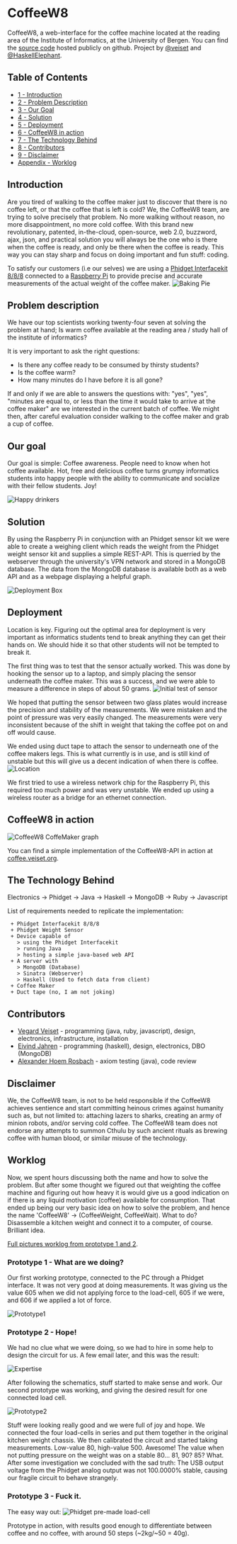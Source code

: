 CoffeeW8
========

CoffeeW8, a web-interface for the coffee machine located at the reading area of the 
Institute of Informatics, at the University of Bergen. 
You can find the [source code](https://github.com/veiset/CoffeeW8) hosted
publicly on github. Project by [@veiset](https://github.com/veiset) and
[@HaskellElephant](https://github.com/HaskellElephant).


Table of Contents
-----
* [1 - Introduction](#introduction)
* [2 - Problem Description](#problem-description)
* [3 - Our Goal](#our-goal)
* [4 - Solution](#solution)
* [5 - Deployment](#deployment)
* [6 - CoffeeW8 in action](#coffeew8-in-action)
* [7 - The Technology Behind](#the-technology-behind)
* [8 - Contributors](#contributors)
* [9 - Disclaimer](#disclaimer)
* [Appendix - Worklog](#worklog)


Introduction
------------

Are you tired of walking to the coffee maker just to discover that there is no coffee 
left, or that the coffee that is left is cold? We, the CoffeeW8 team, are trying to 
solve precisely that problem. No more walking without reason, no more disappointment, 
no more cold coffee. With this brand new revolutionary, patented, in-the-cloud, open-source,
web 2.0, buzzword, ajax, json, and practical solution you will always be the
one who is there when the coffee is ready, and only be there when the coffee is 
ready. This way you can stay sharp and focus on doing important and fun stuff: coding.

To satisfy our customers (i.e our selves) we are using a [Phidget Interfacekit
8/8/8](http://www.phidgets.com/products.php?category=0&product_id=1018_2) connected to
a [Raspberry Pi](http://www.raspberrypi.org/) to provide precise and accurate measurements of 
the actual weight of the coffee maker.
![Baking Pie](https://raw.github.com/veiset/veiset-blog/master/static/img/coffeeW8-project/compiling_phidget.png)


Problem description
-------------------

We have our top scientists working twenty-four seven at solving the problem at
hand; Is warm coffee available at the reading area / study hall of the institute
of informatics? 

It is very important to ask the right questions:

+ Is there any coffee ready to be consumed by thirsty students?  
+ Is the coffee warm?
+ How many minutes do I have before it is all gone?

If and only if we are able to answers the questions with: 
"yes", "yes", "minutes are equal to, or less than the time it would take to arrive at the coffee maker"
are we interested in the current batch of coffee. We might then, after careful
evaluation consider walking to the coffee maker and grab a cup of coffee.


Our goal
--------

Our goal is simple: Coffee awareness. People need to know when hot coffee available.
Hot, free and delicious coffee turns grumpy informatics students into happy people 
with the ability to communicate and socialize with their fellow students. Joy!

![Happy drinkers](https://raw.github.com/veiset/veiset-blog/master/static/img/coffeeW8-project/happy_drinkers.png)

Solution
--------

By using the Raspberry Pi in conjunction with an Phidget sensor kit we were able to 
create a weighing client which reads the weight from the Phidget weight sensor kit and
supplies a simple REST-API. This is querried by the webserver through the university's
VPN network and stored in a MongoDB database. The data from the MongoDB database is 
available both as a web API and as a webpage displaying a helpful graph.


![Deployment Box](https://raw.github.com/veiset/veiset-blog/master/static/img/coffeeW8-project/box.png)

Deployment
----------

Location is key. Figuring out the optimal area for deployment is very
important as informatics students tend to break anything they can get
their hands on. We should hide it so that other students will not be
tempted to break it.

The first thing was to test that the sensor actually worked. This was done by 
hooking the sensor up to a laptop, and simply placing the sensor underneath the
coffee maker. This was a success, and we were able to measure a difference in steps
of about 50 grams.
![Initial test of sensor](https://lh6.googleusercontent.com/-axEyCwswjT4/ULI6cbKDvPI/AAAAAAAAElM/_OMY3CEicY4/s960/IMG_20121125_163216.jpg)

We hoped that putting the sensor between two glass plates would increase the 
precision and stability of the measurements. We were mistaken and the point of
pressure was very easily changed. The measurements were very inconsistent because
of the shift in weight that taking the coffee pot on and off would cause.

We ended using duct tape to attach the sensor to underneath one of the coffee
makers legs. This is what currently is in use, and is still kind of unstable but
this will give us a decent indication of when there is coffee.
![Location](https://raw.github.com/veiset/veiset-blog/master/static/img/coffeeW8-project/deployed.png)

We first tried to use a wireless network chip for the Raspberry Pi, this required
too much power and was very unstable. We ended up using a wireless router as a 
bridge for an ethernet connection.

CoffeeW8 in action
------------------
![CoffeeW8 CoffeMaker graph](https://raw.github.com/veiset/veiset-blog/master/static/img/coffeeW8-project/test_first_real_data.png)

You can find a simple implementation of the CoffeeW8-API in action at [coffee.veiset.org](http://coffee.veiset.org/). 

The Technology Behind
---------------------

Electronics -> Phidget -> Java -> Haskell -> MongoDB -> Ruby -> Javascript

List of requirements needed to replicate the implementation:
```
 + Phidget Interfacekit 8/8/8
 + Phidget Weight Sensor
 + Device capable of
   > using the Phidget Interfacekit
   > running Java 
   > hosting a simple java-based web API
 + A server with
   > MongoDB (Database)
   > Sinatra (Webserver)
   > Haskell (Used to fetch data from client)
 + Coffee Maker
 + Duct tape (no, I am not joking)
```

Contributors
------------

+ [Vegard Veiset](https://github.com/veiset) - programming (java, ruby, javascript), design, electronics, infrastructure, installation 
+ [Eivind Jahren](https://github.com/HaskellElephant) - programming (haskell), design, electronics, DBO (MongoDB)
+ [Alexander Hoem Rosbach](https://github.com/mapster) - axiom testing (java), code review

Disclaimer
----------
We, the CoffeeW8 team, is not to be held responsible if the CoffeeW8 achieves 
sentience and start committing heinous crimes against humanity such as, but not limited to:
attaching lazers to sharks, creating an army of minion robots, and/or serving cold coffee. 
The CoffeeW8 team does not endorse any attempts to summon Cthulu by such ancient rituals as
brewing coffee with human blood, or similar misuse of the technology.




Worklog
-------

Now, we spent hours discussing both the name and how to solve the problem. But after some thought
we figured out that weighting the coffee machine and figuring out how heavy it is would give us a
good indication on if there is any liquid motivation (coffee) available for consumption.
That ended up being our very basic idea on how to solve the problem, and hence the name 'CoffeeW8' -> (CoffeeWeight, CoffeeWait). 
What to do? Disassemble a kitchen weight and connect it to a computer, of course. Brilliant idea. 

[Full pictures worklog from prototype 1 and 2](https://github.com/veiset/CoffeeW8/wiki/worklog).

### Prototype 1 - What are we doing?

Our first working prototype, connected to the PC through a Phidget interface.
It was not very good at doing measurements. It was giving us the value 605 
when we did not applying force to the load-cell, 605 if we were, and 606 if
we applied a lot of force.

![Prototype1](https://raw.github.com/veiset/veiset-blog/master/static/img/coffeeW8-project/prototype1.png)


### Prototype 2 - Hope!

We had no clue what we were doing, so we had to hire in some help to design 
the circuit for us. A few email later, and this was the result:

![Expertise](https://raw.github.com/veiset/CoffeeW8/master/docs/veiecelle-diff-amp.gif)

After following the schematics, stuff started to make sense and work. 
Our second prototype was working, and giving the desired result for one
connected load cell. 

![Prototype2](https://raw.github.com/veiset/veiset-blog/master/static/img/coffeeW8-project/prototype2.png)

Stuff were looking really good and we were full of joy and hope. We connected the 
four load-cells in series and put them together in the original kitchen weight chassis.
We then calibrated the circuit and started taking measurements. 
Low-value 80, high-value 500. Awesome! The value when not putting pressure on 
the weight was on a stable 80... 81, 90? 85? What. After some investigation
we concluded with the sad truth: The USB output voltage from the Phidget
analog output was not 100.0000% stable, causing our fragile circuit to
behave strangely. 

### Prototype 3 - Fuck it.

The easy way out:
![Phidget pre-made load-cell](http://www.phidgets.com/images/3100_0_Functional_Web.jpg)

Prototype in action, with results good enough to differentiate between coffee 
and no coffee, with around 50 steps (~2kg/~50 = 40g).


